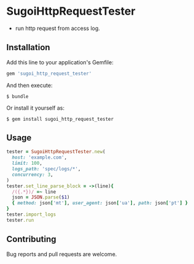 # SugoiHttpRequestTester

* run http request from access log.

## Installation

Add this line to your application's Gemfile:

```ruby
gem 'sugoi_http_request_tester'
```

And then execute:

    $ bundle

Or install it yourself as:

    $ gem install sugoi_http_request_tester

## Usage
```ruby
tester = SugoiHttpRequestTester.new(
  host: 'example.com',
  limit: 100,
  logs_path: 'spec/logs/*',
  concurrency: 3,
)
tester.set_line_parse_block = ->(line){
  /({.*})/ =~ line
  json = JSON.parse($1)
  { method: json['mt'], user_agent: json['ua'], path: json['pt'] }
}
tester.import_logs
tester.run
```

## Contributing

Bug reports and pull requests are welcome.
